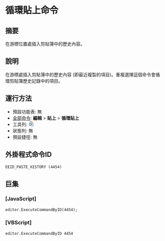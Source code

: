 # 循環貼上命令

## 摘要

在游標位置處插入剪貼簿中的歷史內容。

## 說明

在游標處插入剪貼簿中的歷史內容 (即最近複製的項目)。重複選擇這個命令會循環剪貼簿歷史記錄中的項目。

## 運行方法

- 預設功能表: 無
- [全部命令](../tools/all_commands): **編輯** \> **貼上**
\> **循環貼上**
- 工具列: ![](../../images/cycle_clipboard_ring.png)
- 狀態列: 無
- 預設捷徑: 無

## 外掛程式命令ID

```
EEID_PASTE_HISTORY (4454)
```

## 巨集

### \[JavaScript\]

```
editor.ExecuteCommandByID(4454);
```

### \[VBScript\]

```
editor.ExecuteCommandByID 4454
```
